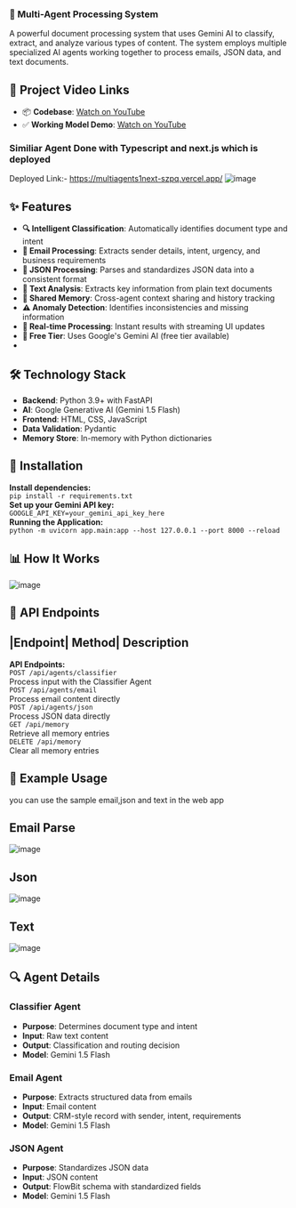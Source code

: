 ### 🧠 Multi-Agent Processing System
A powerful document processing system that uses Gemini AI to classify, extract, and analyze various types of content. The system employs multiple specialized AI agents working together to process emails, JSON data, and text documents.
## 🔗 Project Video Links
- 📦 **Codebase**: [Watch on YouTube](https://youtu.be/SpWtAKRd1d0)  
- ✅ **Working Model Demo**: [Watch on YouTube](https://youtu.be/RXNRHtwXLow)
### Similiar Agent Done with Typescript and next.js which is deployed
Deployed Link:- https://multiagents1next-szpq.vercel.app/
![image](https://github.com/user-attachments/assets/0eb61cb9-23df-4421-ab8d-4714438a5851)
## ✨ Features
- **🔍 Intelligent Classification**: Automatically identifies document type and intent
- **📧 Email Processing**: Extracts sender details, intent, urgency, and business requirements
- **📄 JSON Processing**: Parses and standardizes JSON data into a consistent format
- **📝 Text Analysis**: Extracts key information from plain text documents
- **💾 Shared Memory**: Cross-agent context sharing and history tracking
- **⚠️ Anomaly Detection**: Identifies inconsistencies and missing information
- **🔄 Real-time Processing**: Instant results with streaming UI updates
- **💯 Free Tier**: Uses Google's Gemini AI (free tier available)
- 
## 🛠️ Technology Stack
- **Backend**: Python 3.9+ with FastAPI
- **AI**: Google Generative AI (Gemini 1.5 Flash)
- **Frontend**: HTML, CSS, JavaScript
- **Data Validation**: Pydantic
- **Memory Store**: In-memory with Python dictionaries

## 🚀 Installation
**Install dependencies:**  
`pip install -r requirements.txt`  
**Set up your Gemini API key:**  
`GOOGLE_API_KEY=your_gemini_api_key_here`  
**Running the Application:**  
`python -m uvicorn app.main:app --host 127.0.0.1 --port 8000 --reload`

## 📊 How It Works
![image](https://github.com/user-attachments/assets/40104e91-5623-46a8-a998-e8957f4fb139)

## 🔌 API Endpoints
## |Endpoint| Method| Description
**API Endpoints:**  
`POST /api/agents/classifier`  
Process input with the Classifier Agent  
`POST /api/agents/email`  
Process email content directly  
`POST /api/agents/json`  
Process JSON data directly  
`GET /api/memory`  
Retrieve all memory entries  
`DELETE /api/memory`  
Clear all memory entries


## 🧪 Example Usage
you can use the sample email,json and text in the web app
## Email Parse
![image](https://github.com/user-attachments/assets/4c221f19-59e8-4e98-b1f8-c16234eb346e)
## Json 
![image](https://github.com/user-attachments/assets/7a3a3e73-e324-44e5-aecd-1feb06b433d6)
## Text
![image](https://github.com/user-attachments/assets/3e71e0e5-8818-476b-94c1-eadc761d6e1f)

## 🔍 Agent Details
### Classifier Agent
- **Purpose**: Determines document type and intent
- **Input**: Raw text content
- **Output**: Classification and routing decision
- **Model**: Gemini 1.5 Flash
### Email Agent
- **Purpose**: Extracts structured data from emails
- **Input**: Email content
- **Output**: CRM-style record with sender, intent, requirements
- **Model**: Gemini 1.5 Flash
### JSON Agent
- **Purpose**: Standardizes JSON data
- **Input**: JSON content
- **Output**: FlowBit schema with standardized fields
- **Model**: Gemini 1.5 Flash

